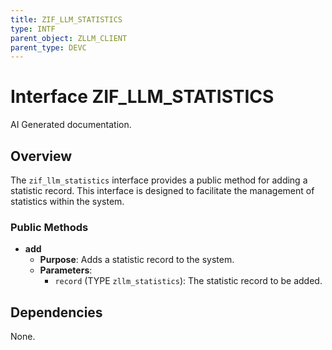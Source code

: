 ```yaml
---
title: ZIF_LLM_STATISTICS
type: INTF
parent_object: ZLLM_CLIENT
parent_type: DEVC
---
```


# Interface ZIF_LLM_STATISTICS

AI Generated documentation.

## Overview

The `zif_llm_statistics` interface provides a public method for adding a statistic record. This interface is designed to facilitate the management of statistics within the system.

### Public Methods

- **add**
  - **Purpose**: Adds a statistic record to the system.
  - **Parameters**:
    - `record` (TYPE `zllm_statistics`): The statistic record to be added.

## Dependencies

None.

